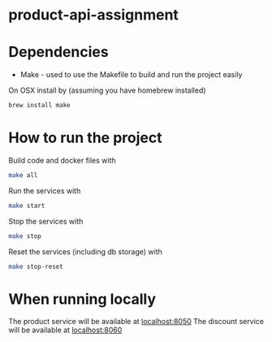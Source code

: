 # product-api-assignment

# Dependencies
* Make - used to use the Makefile to build and run the project easily

On OSX install by (assuming you have homebrew installed)

```bash
brew install make
```

# How to run the project

Build code and docker files with

```bash
make all
```

Run the services with

```bash
make start
```

Stop the services with

```bash
make stop 
```

Reset the services (including db storage) with

```bash
make stop-reset 
```

# When running locally

The product service will be available at [localhost:8050](http://localhost:8050)
The discount service will be available at [localhost:8060](http://localhost:8060)


